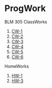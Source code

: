 # ProgWork

BLM 305
ClassWorks
1. [CW-1](https://hamzacakmak.github.io/ProgWork/sayac.html)
2. [CW-2](https://hamzacakmak.github.io/ProgWork/array_operations.html)
3. [CW-3](https://hamzacakmak.github.io/ProgWork/inspector.html)
4. [CW-4](https://hamzacakmak.github.io/ProgWork/CW4.html)
5. [CW-5](https://hamzacakmak.github.io/ProgWork/CW5.html)
6. [CW-6](https://hamzacakmak.github.io/ProgWork/CW6.html)

HomeWorks
1. [HW-1](https://hamzacakmak.github.io/ProgWork/HW1.html)
2. [HW-3](https://hamzacakmak.github.io/ProgWork/HW3/index.html)
